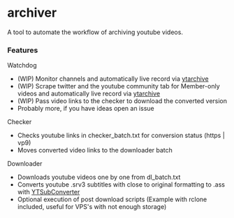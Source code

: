 # archiver
A tool to automate the workflow of archiving youtube videos.

### Features

Watchdog
- (WIP) Monitor channels and automatically live record via [ytarchive](https://github.com/Kethsar/ytarchive)
- (WIP) Scrape twitter and the youtube community tab for Member-only videos and automatically live record via [ytarchive](https://github.com/Kethsar/ytarchive)
- (WIP) Pass video links to the checker to download the converted version
- Probably more, if you have ideas open an issue

Checker
- Checks youtube links in checker_batch.txt for conversion status (https | vp9)
- Moves converted video links to the downloader batch

Downloader
- Downloads youtube videos one by one from dl_batch.txt
- Converts youtube .srv3 subtitles with close to original formatting to .ass with [YTSubConverter](https://github.com/arcusmaximus/YTSubConverter)
- Optional execution of post download scripts (Example with rclone included, useful for VPS's with not enough storage)
